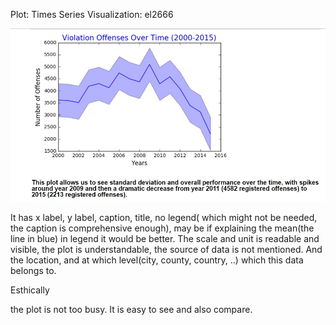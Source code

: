 Plot: Times Series Visualization: el2666

![](/HW8_pf910/plot.el2666.jpg?raw=true)


It has x label, y label, caption, title, no legend( which might not be needed, the caption is comprehensive enough), may be if explaining 
the mean(the line in blue) in legend it would be better.
The scale and unit is readable and visible, the plot is understandable, the source of data is not mentioned. And the location, and at which level(city, county, country, ..)
which this data  belongs to.

Esthically


the plot is not too busy. It is easy to see  and also compare. 
